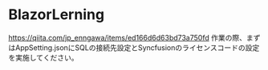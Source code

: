 # BlazorLerning
https://qiita.com/jp_enngawa/items/ed166d6d63bd73a750fd 
作業の際、まずはAppSetting.jsonにSQLの接続先設定とSyncfusionのライセンスコードの設定を実施してください。
